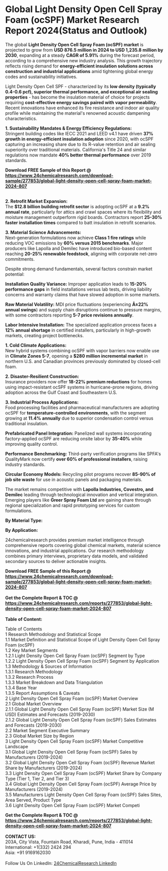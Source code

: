 <h1>Global Light Density Open Cell Spray Foam (ocSPF) Market Research Report 2024(Status and Outlook)</h1><p>The global <strong>Light Density Open Cell Spray Foam (ocSPF) market</strong> is projected to grow from <strong>USD 876.5 million in 2024 to USD 1,235.8 million by 2030</strong>, expanding at a steady <strong>CAGR of 5.91%</strong> during the forecast period, according to a comprehensive new industry analysis. This growth trajectory reflects rising demand for <strong>energy-efficient insulation solutions across construction and industrial applications</strong> amid tightening global energy codes and sustainability initiatives.</p><p>Light Density Open Cell SPF - characterized by its <strong>low density (typically 0.4-0.6 pcf), superior thermal performance, and exceptional air sealing properties</strong> - has become the insulation material of choice for projects requiring <strong>cost-effective energy savings paired with vapor permeability</strong>. Recent innovations have enhanced its fire resistance and indoor air quality profile while maintaining the material's renowned acoustic dampening characteristics.</p><p><strong>1. Sustainability Mandates &amp; Energy Efficiency Regulations:</strong><br>
Stringent building codes like IECC 2021 and LEED v4.1 have driven <strong>37% growth in energy-efficient insulation adoption</strong> since 2020, with ocSPF capturing an increasing share due to its R-value retention and air sealing superiority over traditional materials. California's Title 24 and similar regulations now mandate <strong>40% better thermal performance</strong> over 2019 standards.</p><div><b>Download FREE Sample of this Report @ 
            <a href="https://www.24chemicalresearch.com/download-sample/277853/global-light-density-open-cell-spray-foam-market-2024-807">
            https://www.24chemicalresearch.com/download-sample/277853/global-light-density-open-cell-spray-foam-market-2024-807</a></b></div><br><p><strong>2. Retrofit Market Expansion:</strong><br>
The <strong>$12.8 billion building retrofit sector</strong> is adopting ocSPF at a <strong>9.2% annual rate</strong>, particularly for attics and crawl spaces where its flexibility and moisture management outperform rigid boards. Contractors report <strong>25-30% faster installation times</strong> compared to batt insulation in retrofit scenarios.</p><p><strong>3. Material Science Advancements:</strong><br>
Next-generation formulations now achieve <strong>Class 1 fire ratings</strong> while reducing VOC emissions by <strong>60% versus 2015 benchmarks</strong>. Major producers like Lapolla and Demilec have introduced bio-based content reaching <strong>20-25% renewable feedstock</strong>, aligning with corporate net-zero commitments.</p><p>Despite strong demand fundamentals, several factors constrain market potential:</p><p><strong>Installation Quality Variance:</strong> Improper application leads to <strong>15-20% performance gaps</strong> in field installations versus lab tests, driving liability concerns and warranty claims that have slowed adoption in some markets.</p><p><strong>Raw Material Volatility:</strong> MDI price fluctuations (experiencing <strong>Â±22% annual swings</strong>) and supply chain disruptions continue to pressure margins, with some contractors reporting <strong>5-7 price revisions annually</strong>.</p><p><strong>Labor Intensive Installation:</strong> The specialized application process faces a <strong>12% annual shortage</strong> in certified installers, particularly in high-growth markets, creating project bottlenecks.</p><p><strong>1. Cold Climate Applications:</strong><br>
New hybrid systems combining ocSPF with vapor barriers now enable use in <strong>Climate Zones 5-7</strong>, opening a <strong>$280 million incremental market</strong> in northern U.S. and Canadian provinces previously dominated by closed-cell foam.</p><p><strong>2. Disaster-Resilient Construction:</strong><br>
Insurance providers now offer <strong>18-22% premium reductions</strong> for homes using impact-resistant ocSPF systems in hurricane-prone regions, driving adoption across the Gulf Coast and Southeastern U.S.</p><p><strong>3. Industrial Process Applications:</strong><br>
Food processing facilities and pharmaceutical manufacturers are adopting ocSPF for <strong>temperature-controlled environments</strong>, with the segment growing at <strong>11.4% annually</strong> due to superior condensation control versus traditional insulation.</p><p><strong>Prefabricated Panel Integration:</strong> Panelized wall systems incorporating factory-applied ocSPF are reducing onsite labor by <strong>35-40%</strong> while improving quality control.</p><p><strong>Performance Benchmarking:</strong> Third-party verification programs like SPFA's QualityMark now certify <strong>over 60% of professional installers</strong>, raising industry standards.</p><p><strong>Circular Economy Models:</strong> Recycling pilot programs recover <strong>85-90% of job site waste</strong> for use in acoustic panels and packaging materials.</p><p>The market remains competitive with <strong>Lapolla Industries, Covestro, and Demilec</strong> leading through technological innovation and vertical integration. Emerging players like <strong>Greer Spray Foam Ltd</strong> are gaining share through regional specialization and rapid prototyping services for custom formulations.</p><p><strong>By Material Type:</strong></p><p><strong>By Application:</strong></p><p>24chemicalresearch provides premium market intelligence through comprehensive reports covering global chemical markets, material science innovations, and industrial applications. Our research methodology combines primary interviews, proprietary data models, and validated secondary sources to deliver actionable insights.</p><div><b>Download FREE Sample of this Report @ 
            <a href="https://www.24chemicalresearch.com/download-sample/277853/global-light-density-open-cell-spray-foam-market-2024-807">
            https://www.24chemicalresearch.com/download-sample/277853/global-light-density-open-cell-spray-foam-market-2024-807</a></b></div><br><div><b>Get the Complete Report & TOC @ 
            <a href="https://www.24chemicalresearch.com/reports/277853/global-light-density-open-cell-spray-foam-market-2024-807">
            https://www.24chemicalresearch.com/reports/277853/global-light-density-open-cell-spray-foam-market-2024-807</a></b></div><br>
            <b>Table of Content:</b><p>Table of Contents<br />
1 Research Methodology and Statistical Scope<br />
1.1 Market Definition and Statistical Scope of Light Density Open Cell Spray Foam (ocSPF)<br />
1.2 Key Market Segments<br />
1.2.1 Light Density Open Cell Spray Foam (ocSPF) Segment by Type<br />
1.2.2 Light Density Open Cell Spray Foam (ocSPF) Segment by Application<br />
1.3 Methodology & Sources of Information<br />
1.3.1 Research Methodology<br />
1.3.2 Research Process<br />
1.3.3 Market Breakdown and Data Triangulation<br />
1.3.4 Base Year<br />
1.3.5 Report Assumptions & Caveats<br />
2 Light Density Open Cell Spray Foam (ocSPF) Market Overview<br />
2.1 Global Market Overview<br />
2.1.1 Global Light Density Open Cell Spray Foam (ocSPF) Market Size (M USD) Estimates and Forecasts (2019-2030)<br />
2.1.2 Global Light Density Open Cell Spray Foam (ocSPF) Sales Estimates and Forecasts (2019-2030)<br />
2.2 Market Segment Executive Summary<br />
2.3 Global Market Size by Region<br />
3 Light Density Open Cell Spray Foam (ocSPF) Market Competitive Landscape<br />
3.1 Global Light Density Open Cell Spray Foam (ocSPF) Sales by Manufacturers (2019-2024)<br />
3.2 Global Light Density Open Cell Spray Foam (ocSPF) Revenue Market Share by Manufacturers (2019-2024)<br />
3.3 Light Density Open Cell Spray Foam (ocSPF) Market Share by Company Type (Tier 1, Tier 2, and Tier 3)<br />
3.4 Global Light Density Open Cell Spray Foam (ocSPF) Average Price by Manufacturers (2019-2024)<br />
3.5 Manufacturers Light Density Open Cell Spray Foam (ocSPF) Sales Sites, Area Served, Product Type<br />
3.6 Light Density Open Cell Spray Foam (ocSPF) Market Competi</p><div><b>Get the Complete Report & TOC @ 
            <a href="https://www.24chemicalresearch.com/reports/277853/global-light-density-open-cell-spray-foam-market-2024-807">
            https://www.24chemicalresearch.com/reports/277853/global-light-density-open-cell-spray-foam-market-2024-807</a></b></div><br><b>CONTACT US:</b><br>
            203A, City Vista, Fountain Road, Kharadi, Pune, India - 411014<br>
            International: +1(332) 2424 294<br>
            Asia: +91 9169162030 <br><br>
            Follow Us On LinkedIn: <a href="https://www.linkedin.com/company/24chemicalresearch/">24ChemicalResearch LinkedIn</a>